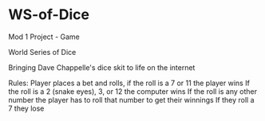 # WS-of-Dice
Mod 1 Project - Game

World Series of Dice

Bringing Dave Chappelle's dice skit to life on the internet

Rules: Player places a bet and rolls, if the roll is a 7 or 11 the player wins If the roll is a 2 (snake eyes), 3, or 12 the computer wins If the roll is any other number the player has to roll that number to get their winnings If they roll a 7 they lose
